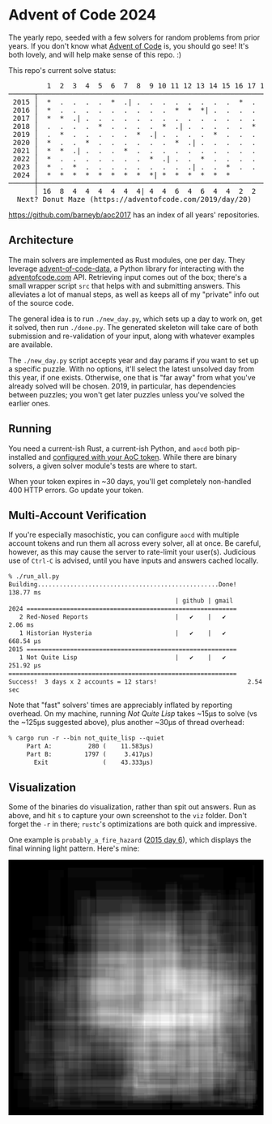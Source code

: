 # Advent of Code 2024

The yearly repo, seeded with a few solvers for random problems from prior years.
If you don't know what [Advent of Code](https://adventofcode.com) is, you should
go see! It's both lovely, and will help make sense of this repo. :)

This repo's current solve status:

<pre id="current-status">
         1  2  3  4  5  6  7  8  9 10 11 12 13 14 15 16 17 18 19 20 21 22 23 24 25 │   #
──────┬────────────────────────────────────────────────────────────────────────────┼─────
 2015 │  *  .  .  .  .  *  .| .  .  .  .  .  .  .  .  *  .  .  .  .  .  .  .  .  . │   6
 2016 │  *  .  .  .  .  .  .  .  .  .  *  *  *| .  .  .  .  .  *  .  .  .  .  .  . │  10
 2017 │  *  *  .| .  .  .  .  .  .  .  .  .  .  .  .  .  .  .  .  .  .  .  *  .  . │   6
 2018 │  .  .  .  .  *  .  .  .  .  *  .| .  .  .  .  .  *  .  .  .  .  .  .  .  . │   6
 2019 │  .  *  .  .  .  .  .  *  .| .  .  .  .  *  .  .  .  .  .  ?  .  .  .  .  . │   6
 2020 │  *  .  .  *  .  .  .  .  .  .  *  .| .  .  .  .  .  *  .  .  .  *  .  .  . │  10
 2021 │  *  *  .| .  .  .  *  .  .  .  .  .  .  .  .  .  .  .  .  .  .  .  .  .  . │   6
 2022 │  *  .  .  .  .  .  .  .  *  .| .  .  *  .  .  .  .  .  .  *  .  .  .  .  . │   8
 2023 │  *  .  *  .  .  .  .  .  .  .  .  .| .  .  *  .  .  .  .  .  .  .  *  .  . │   8
 2024 │  *  *  *  *  *  *  *  *  *| *  *  *  *  *  *                               │  30
──────┼────────────────────────────────────────────────────────────────────────────┼─────
      │ 16  8  4  4  4  4  4  4| 4  4  6  4  6  4  4  2  2  2  2  2  .  2  4  .  . │  96
  Next? Donut Maze (https://adventofcode.com/2019/day/20)
</pre>

https://github.com/barneyb/aoc2017 has an index of all years' repositories.

## Architecture

The main solvers are implemented as Rust modules, one per day. They leverage
[advent-of-code-data](https://github.com/wimglenn/advent-of-code-data), a Python
library for interacting with the [adventofcode.com](https://adventofcode.com)
API. Retrieving input comes out of the box; there's a small wrapper script `src`
that helps with and submitting answers. This alleviates a lot of manual steps,
as well as keeps all of my "private" info out of the source code.

The general idea is to run `./new_day.py`, which sets up a day to work on, get
it solved, then run `./done.py`. The generated skeleton will take care of both
submission and re-validation of your input, along with whatever examples are
available.

The `./new_day.py` script accepts year and day params if you want to set up a
specific puzzle. With no options, it'll select the latest unsolved day from this
year, if one exists. Otherwise, one that is "far away" from what you've already
solved will be chosen. 2019, in particular, has dependencies between puzzles;
you won't get later puzzles unless you've solved the earlier ones.

## Running

You need a current-ish Rust, a current-ish Python, and `aocd` both pip-installed
and [configured with your AoC token](https://github.com/wimglenn/advent-of-code-data#quickstart).
While there are binary solvers, a given solver module's tests are where to start.

When your token expires in ~30 days, you'll get completely non-handled 400 HTTP
errors. Go update your token.

## Multi-Account Verification

If you're especially masochistic, you can configure `aocd` with multiple account
tokens and run them all across every solver, all at once. Be careful, however,
as this may cause the server to rate-limit your user(s). Judicious use of
`Ctrl-C` is advised, until you have inputs and answers cached locally.

```
% ./run_all.py
Building..................................................Done!  138.77 ms
                                              | github | gmail
2024 ==========================================================
   2 Red-Nosed Reports                        |   ✔    |   ✔       2.06 ms
   1 Historian Hysteria                       |   ✔    |   ✔     668.54 µs
2015 ==========================================================
   1 Not Quite Lisp                           |   ✔    |   ✔     251.92 µs
===============================================================
Success!  3 days x 2 accounts = 12 stars!                         2.54 sec
```

Note that "fast" solvers' times are appreciably inflated by reporting overhead.
On my machine, running _Not Quite Lisp_ takes ~15µs to solve (vs the ~125µs
suggested above), plus another ~30µs of thread overhead:

```
% cargo run -r --bin not_quite_lisp --quiet
     Part A:          280 (    11.583µs)
     Part B:         1797 (     3.417µs)
       Exit               (    43.333µs)
```

## Visualization

Some of the binaries do visualization, rather than spit out answers. Run as
above, and hit `s` to capture your own screenshot to the `viz` folder. Don't
forget the `-r` in there; `rustc`'s optimizations are both quick and impressive.

One example is `probably_a_fire_hazard` ([2015 day 6](https://adventofcode.com/2015/day/6)),
which displays the final winning light pattern. Here's mine:

![Probably a Fire Hazard](viz/probably_a_fire_hazard.png)
